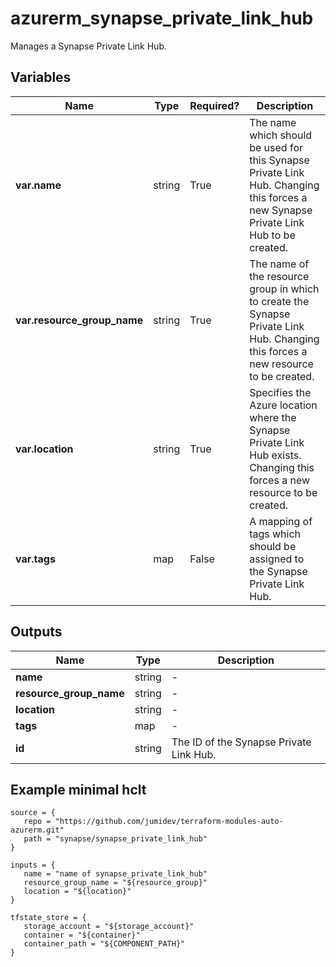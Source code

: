 # azurerm_synapse_private_link_hub

Manages a Synapse Private Link Hub.

## Variables

| Name | Type | Required? |  Description |
| ---- | ---- | --------- |  ----------- |
| **var.name** | string | True | The name which should be used for this Synapse Private Link Hub. Changing this forces a new Synapse Private Link Hub to be created. | 
| **var.resource_group_name** | string | True | The name of the resource group in which to create the Synapse Private Link Hub. Changing this forces a new resource to be created. | 
| **var.location** | string | True | Specifies the Azure location where the Synapse Private Link Hub exists. Changing this forces a new resource to be created. | 
| **var.tags** | map | False | A mapping of tags which should be assigned to the Synapse Private Link Hub. | 



## Outputs

| Name | Type | Description |
| ---- | ---- | --------- | 
| **name** | string  | - | 
| **resource_group_name** | string  | - | 
| **location** | string  | - | 
| **tags** | map  | - | 
| **id** | string  | The ID of the Synapse Private Link Hub. | 

## Example minimal hclt

```hcl
source = {
   repo = "https://github.com/jumidev/terraform-modules-auto-azurerm.git" 
   path = "synapse/synapse_private_link_hub" 
}

inputs = {
   name = "name of synapse_private_link_hub" 
   resource_group_name = "${resource_group}" 
   location = "${location}" 
}

tfstate_store = {
   storage_account = "${storage_account}" 
   container = "${container}" 
   container_path = "${COMPONENT_PATH}" 
}


```